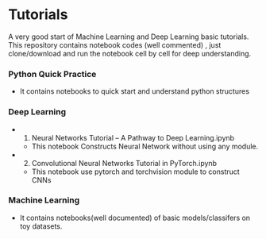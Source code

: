 # Tutorials
A very good start of Machine Learning and Deep Learning basic tutorials. This repository contains notebook codes (well commented)  , just clone/download  and run the notebook cell by cell for deep understanding.

### Python Quick Practice
  * It contains notebooks to quick start and understand python structures 
### Deep Learning
  * 1. Neural Networks Tutorial – A Pathway to Deep Learning.ipynb
      * This notebook Constructs Neural Network without using any module.
  * 2. Convolutional Neural Networks Tutorial in PyTorch.ipynb
      * This notebook use pytorch and torchvision module to construct CNNs
### Machine Learning
  * It contains notebooks(well documented) of basic models/classifers on toy datasets.
  
  
